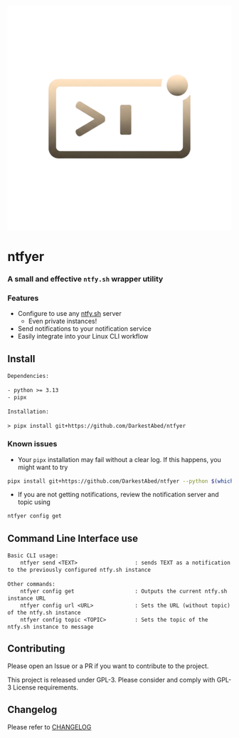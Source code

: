 ![](.github/assets/logo.png)

# ntfyer

### A small and effective `ntfy.sh` wrapper utility

### Features

- Configure to use any [ntfy.sh](https://ntfy.sh/) server
    - Even private instances!
- Send notifications to your notification service
- Easily integrate into your Linux CLI workflow

## Install

```
Dependencies:

- python >= 3.13
- pipx

Installation:

> pipx install git+https://github.com/DarkestAbed/ntfyer
```

### Known issues

- Your `pipx` installation may fail without a clear log. If this happens, you might want to try
```bash
pipx install git+https://github.com/DarkestAbed/ntfyer --python $(which python)
```
- If you are not getting notifications, review the notification server and topic using
```bash
ntfyer config get
```

## Command Line Interface use

```
Basic CLI usage:
    ntfyer send <TEXT>                  : sends TEXT as a notification to the previously configured ntfy.sh instance

Other commands:
    ntfyer config get                   : Outputs the current ntfy.sh instance URL
    ntfyer config url <URL>             : Sets the URL (without topic) of the ntfy.sh instance
    ntfyer config topic <TOPIC>         : Sets the topic of the ntfy.sh instance to message
```

## Contributing

Please open an Issue or a PR if you want to contribute to the project.

This project is released under GPL-3. Please consider and comply with GPL-3 License requirements.

## Changelog

Please refer to [CHANGELOG](CHANGELOG.md)
